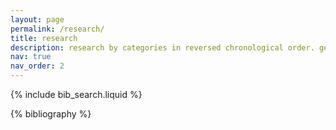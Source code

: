 ```yaml
---
layout: page
permalink: /research/
title: research
description: research by categories in reversed chronological order. generated by jekyll-scholar.
nav: true
nav_order: 2
---
```


<!-- _pages/research.md -->



<!-- Bibsearch Feature -->

{% include bib_search.liquid %}

<div class="publications">

{% bibliography %}

</div>
